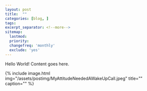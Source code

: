 ```yaml
---
layout: post
title:  ""
categories: [blog, ]
tags: 
excerpt_separator: <!--more-->
sitemap:
  lastmod: 
  priority: 
  changefreq: 'monthly'
  exclude: 'yes'
---
```

Hello World! Content goes here. 

{% include image.html
  img="/assets/postimg/MyAttitudeNeededAWakeUpCall.jpeg"
  title=""
  caption="" %}
